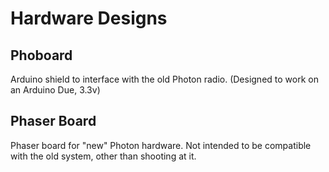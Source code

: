 # Hardware Designs

## Phoboard

Arduino shield to interface with the old Photon radio. (Designed to work on an Arduino Due, 3.3v)

## Phaser Board

Phaser board for "new" Photon hardware. Not intended to be compatible with the old system, other
than shooting at it.
